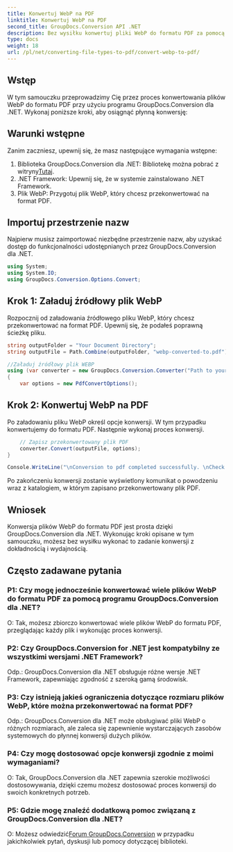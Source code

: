 ```yaml
---
title: Konwertuj WebP na PDF
linktitle: Konwertuj WebP na PDF
second_title: GroupDocs.Conversion API .NET
description: Bez wysiłku konwertuj pliki WebP do formatu PDF za pomocą GroupDocs.Conversion dla .NET. Uprość zadania konwersji dokumentów.
type: docs
weight: 18
url: /pl/net/converting-file-types-to-pdf/convert-webp-to-pdf/
---
```

## Wstęp
W tym samouczku przeprowadzimy Cię przez proces konwertowania plików WebP do formatu PDF przy użyciu programu GroupDocs.Conversion dla .NET. Wykonaj poniższe kroki, aby osiągnąć płynną konwersję:

## Warunki wstępne

Zanim zaczniesz, upewnij się, że masz następujące wymagania wstępne:

1.  Biblioteka GroupDocs.Conversion dla .NET: Bibliotekę można pobrać z witryny[Tutaj](https://releases.groupdocs.com/conversion/net/).
2. .NET Framework: Upewnij się, że w systemie zainstalowano .NET Framework.
3. Plik WebP: Przygotuj plik WebP, który chcesz przekonwertować na format PDF.

## Importuj przestrzenie nazw

Najpierw musisz zaimportować niezbędne przestrzenie nazw, aby uzyskać dostęp do funkcjonalności udostępnianych przez GroupDocs.Conversion dla .NET.

```csharp
using System;
using System.IO;
using GroupDocs.Conversion.Options.Convert;
```

## Krok 1: Załaduj źródłowy plik WebP

Rozpocznij od załadowania źródłowego pliku WebP, który chcesz przekonwertować na format PDF. Upewnij się, że podałeś poprawną ścieżkę pliku.

```csharp
string outputFolder = "Your Document Directory";
string outputFile = Path.Combine(outputFolder, "webp-converted-to.pdf");

//Załaduj źródłowy plik WEBP
using (var converter = new GroupDocs.Conversion.Converter("Path to your WebP file"))
{
    var options = new PdfConvertOptions();
```

## Krok 2: Konwertuj WebP na PDF

Po załadowaniu pliku WebP określ opcje konwersji. W tym przypadku konwertujemy do formatu PDF. Następnie wykonaj proces konwersji.

```csharp
    // Zapisz przekonwertowany plik PDF
    converter.Convert(outputFile, options);
}

Console.WriteLine("\nConversion to pdf completed successfully. \nCheck output in {0}", outputFolder);
```

Po zakończeniu konwersji zostanie wyświetlony komunikat o powodzeniu wraz z katalogiem, w którym zapisano przekonwertowany plik PDF.

## Wniosek

Konwersja plików WebP do formatu PDF jest prosta dzięki GroupDocs.Conversion dla .NET. Wykonując kroki opisane w tym samouczku, możesz bez wysiłku wykonać to zadanie konwersji z dokładnością i wydajnością.

## Często zadawane pytania

### P1: Czy mogę jednocześnie konwertować wiele plików WebP do formatu PDF za pomocą programu GroupDocs.Conversion dla .NET?

O: Tak, możesz zbiorczo konwertować wiele plików WebP do formatu PDF, przeglądając każdy plik i wykonując proces konwersji.

### P2: Czy GroupDocs.Conversion for .NET jest kompatybilny ze wszystkimi wersjami .NET Framework?

Odp.: GroupDocs.Conversion dla .NET obsługuje różne wersje .NET Framework, zapewniając zgodność z szeroką gamą środowisk.

### P3: Czy istnieją jakieś ograniczenia dotyczące rozmiaru plików WebP, które można przekonwertować na format PDF?

Odp.: GroupDocs.Conversion dla .NET może obsługiwać pliki WebP o różnych rozmiarach, ale zaleca się zapewnienie wystarczających zasobów systemowych do płynnej konwersji dużych plików.

### P4: Czy mogę dostosować opcje konwersji zgodnie z moimi wymaganiami?

O: Tak, GroupDocs.Conversion dla .NET zapewnia szerokie możliwości dostosowywania, dzięki czemu możesz dostosować proces konwersji do swoich konkretnych potrzeb.

### P5: Gdzie mogę znaleźć dodatkową pomoc związaną z GroupDocs.Conversion dla .NET?

 O: Możesz odwiedzić[Forum GroupDocs.Conversion](https://forum.groupdocs.com/c/conversion/11) w przypadku jakichkolwiek pytań, dyskusji lub pomocy dotyczącej biblioteki.
